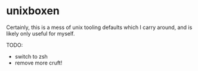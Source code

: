 # unixboxen

Certainly, this is a mess of unix tooling defaults which I carry around, and is likely only useful for myself.

TODO:
  - switch to zsh
  - remove more cruft!
